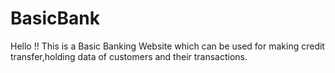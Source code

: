 # BasicBank
Hello !!
This is a Basic Banking Website which can be used for making credit transfer,holding data of customers and their transactions.
